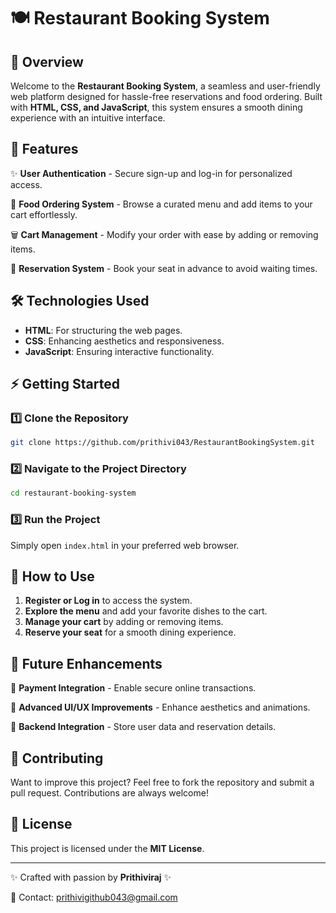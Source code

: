 # 🍽️ Restaurant Booking System

## 🌟 Overview
Welcome to the **Restaurant Booking System**, a seamless and user-friendly web platform designed for hassle-free reservations and food ordering. Built with **HTML, CSS, and JavaScript**, this system ensures a smooth dining experience with an intuitive interface.

## 🚀 Features
✨ **User Authentication** - Secure sign-up and log-in for personalized access.

🛒 **Food Ordering System** - Browse a curated menu and add items to your cart effortlessly.

🗑️ **Cart Management** - Modify your order with ease by adding or removing items.

📅 **Reservation System** - Book your seat in advance to avoid waiting times.

## 🛠️ Technologies Used
- **HTML**: For structuring the web pages.
- **CSS**: Enhancing aesthetics and responsiveness.
- **JavaScript**: Ensuring interactive functionality.

## ⚡ Getting Started
### 1️⃣ Clone the Repository
```sh
git clone https://github.com/prithivi043/RestaurantBookingSystem.git
```
### 2️⃣ Navigate to the Project Directory
```sh
cd restaurant-booking-system
```
### 3️⃣ Run the Project
Simply open `index.html` in your preferred web browser.

## 🎯 How to Use
1. **Register or Log in** to access the system.
2. **Explore the menu** and add your favorite dishes to the cart.
3. **Manage your cart** by adding or removing items.
4. **Reserve your seat** for a smooth dining experience.

## 🔮 Future Enhancements
🚀 **Payment Integration** - Enable secure online transactions.

🎨 **Advanced UI/UX Improvements** - Enhance aesthetics and animations.

💾 **Backend Integration** - Store user data and reservation details.

## 🤝 Contributing
Want to improve this project? Feel free to fork the repository and submit a pull request. Contributions are always welcome! 

## 📜 License
This project is licensed under the **MIT License**.

---
✨ Crafted with passion by **Prithiviraj** ✨

📧 Contact: [prithivigithub043@gmail.com](mailto:prithivigithub043@gmail.com)

